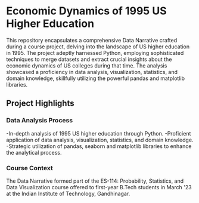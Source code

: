 # Economic Dynamics of 1995 US Higher Education

This repository encapsulates a comprehensive Data Narrative crafted during a course project, delving into the landscape of US higher education in 1995. The project adeptly harnessed Python, employing sophisticated techniques to merge datasets and extract crucial insights about the economic dynamics of US colleges during that time. The analysis showcased a proficiency in data analysis, visualization, statistics, and domain knowledge, skillfully utilizing the powerful pandas and matplotlib libraries.

## Project Highlights

### Data Analysis Process
-In-depth analysis of 1995 US higher education through Python.
-Proficient application of data analysis, visualization, statistics, and domain knowledge.
-Strategic utilization of pandas, seaborn and matplotlib libraries to enhance the analytical process.

### Course Context
The Data Narrative formed part of the ES-114: Probability, Statistics, and Data Visualization course offered to first-year B.Tech students in March '23 at the Indian Institute of Technology, Gandhinagar.
